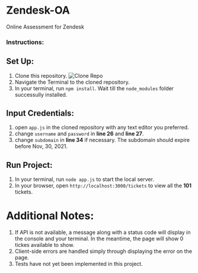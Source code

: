 # Zendesk-OA
 Online Assessment for Zendesk

### Instructions:

## Set Up:
1. Clone this repository. 
![Clone Repo](https://shiba.meowshiba.com/wp-content/uploads/2021/02/kindle_mac_01_clone.png "Clone Repo")  
2. Navigate the Terminal to the cloned repository.
3. In your terminal, run `npm install`. Wait till the `node_modules` folder successully installed.

## Input Credentials:
1. open `app.js` in the cloned repository with any text editor you preferred.
2. change `username` and `password` in __line 26__ and __line 27__.
3. change `subdomain` in __line 34__ if necessary. The subdomain should expire before Nov, 30, 2021.

## Run Project:
1. In your terminal, run `node app.js` to start the local server.
2. In your browser, open `http://localhost:3000/tickets` to view all the __101__ tickets.

# Additional Notes:
1. If API is not available, a message along with a status code will display in the console and your terminal. In the meantime, the page will show 0 tickes available to show.
2. Client-side errors are handled simply through displaying the error on the page.
3. Tests have not yet been implemented in this project.
